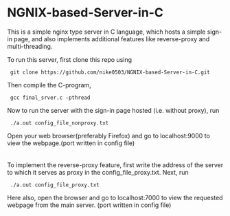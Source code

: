 # NGNIX-based-Server-in-C

This is a simple nginx type server in C language, which hosts a simple sign-in page, and also implements additional features like reverse-proxy and multi-threading.

To run this server, first clone this repo using

``` git clone https://github.com/nike0503/NGNIX-based-Server-in-C.git```

Then compile the C-program, 

``` gcc final_srver.c -pthread```

Now to run the server with the sign-in page hosted (i.e. without proxy), run

``` ./a.out config_file_nonproxy.txt```

Open your web browser(preferably Firefox) and go to localhost:9000 to view the webpage.(port written in config file)
\
\
\
To implement the reverse-proxy feature, first write the address of the server to which it serves as proxy in the config_file_proxy.txt.
Next, run

``` ./a.out config_file_proxy.txt```

Here also, open the browser and go to localhost:7000 to view the requested webpage from the main server. (port written in config file)
